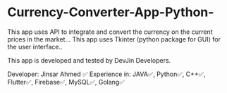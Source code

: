 # Currency-Converter-App-Python-

This app uses API to integrate and convert the currency on the current prices in the market...
This app uses Tkinter (python package for GUI) for the user interface..

This app is developed and tested by DevJin Developers.

Developer: Jinsar Ahmed ✅
Experience in: JAVA✅, Python✅, C++✅, Flutter✅, Firebase✅, MySQL✅, Golang✅
